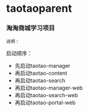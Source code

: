 # taotaoparent

### 淘淘商城学习项目

```
说明：
```



启动顺序：
- 先启动taotao-manager
- 再启动taotao-content
- 再启动taotao-search
- 再启动taotao-manager-web
- 再启动taotao-search-web
- 再启动taotao-portal-web

  